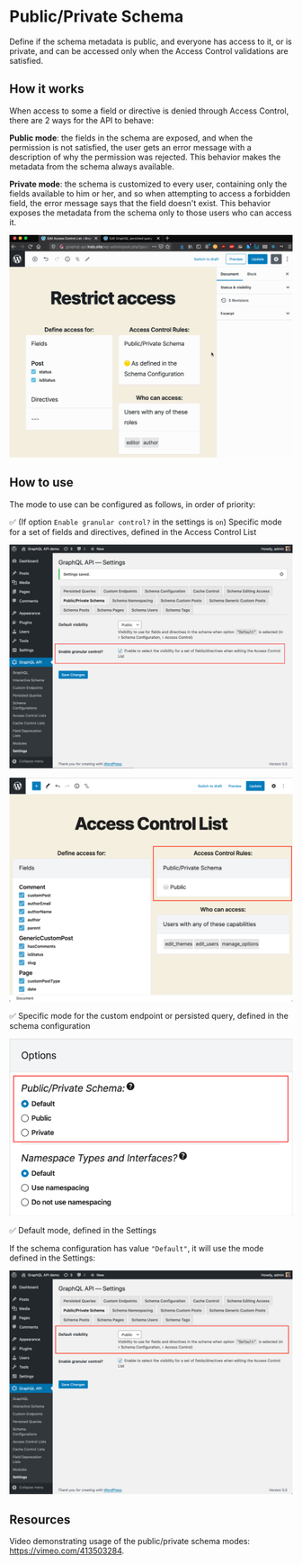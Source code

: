 # Public/Private Schema

Define if the schema metadata is public, and everyone has access to it, or is private, and can be accessed only when the Access Control validations are satisfied.

## How it works

When access to some a field or directive is denied through Access Control, there are 2 ways for the API to behave:

**Public mode**: the fields in the schema are exposed, and when the permission is not satisfied, the user gets an error message with a description of why the permission was rejected. This behavior makes the metadata from the schema always available.

**Private mode**: the schema is customized to every user, containing only the fields available to him or her, and so when attempting to access a forbidden field, the error message says that the field doesn't exist. This behavior exposes the metadata from the schema only to those users who can access it.

<a href="../../images/public-private-schema.gif" target="_blank">![Public/Private schema](../../images/public-private-schema.gif "Public/Private schema")</a>

## How to use

The mode to use can be configured as follows, in order of priority:

✅ (If option `Enable granular control?` in the settings is `on`) Specific mode for a set of fields and directives, defined in the Access Control List

<a href="../../images/settings-enable-granular-control.png" target="_blank">![Enable granular control?](../../images/settings-enable-granular-control.png "Enable granular control?")</a>

<a href="../../images/acl-public-private-schema-mode.png" target="_blank">![Individual Public/Private schema mode](../../images/acl-public-private-schema-mode.png "Individual Public/Private schema mode")</a>

✅ Specific mode for the custom endpoint or persisted query, defined in the schema configuration

<a href="../../images/schema-configuration-public-private-schema-mode.png" target="_blank">![Public/Private schema mode, set in the Schema configuration](../../images/schema-configuration-public-private-schema-mode.png "Public/Private schema mode, set in the Schema configuration")</a>

✅ Default mode, defined in the Settings

If the schema configuration has value `"Default"`, it will use the mode defined in the Settings:

<a href="../../images/default-public-private-schema-mode.png" target="_blank">![Defaul Public/Private schema mode](../../images/default-public-private-schema-mode.png "Defaul Public/Private schema mode")</a>

## Resources

Video demonstrating usage of the public/private schema modes: <https://vimeo.com/413503284>.
